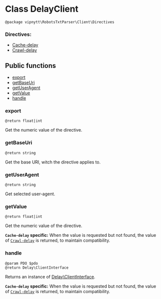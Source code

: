 # Class DelayClient
```
@package vipnytt\RobotsTxtParser\Client\Directives
```

### Directives:
- [Cache-delay](../directives.md#cache-delay)
- [Crawl-delay](../directives.md#crawl-delay)

## Public functions
- [export](#export)
- [getBaseUri](#getbaseuri)
- [getUserAgent](#getuseragent)
- [getValue](#getvalue)
- [handle](#handle)

### export
```
@return float|int
```
Get the numeric value of the directive.

### getBaseUri
```
@return string
```
Get the base URI, witch the directive applies to.

### getUserAgent
```
@return string
```
Get selected user-agent.

### getValue
```
@return float|int
```
Get the numeric value of the directive.

__`Cache-delay` specific:__
When the value is requested but not found, the value of [``Crawl-delay``](../directives.md#crawl-delay) is returned, to maintain compatibility.

### handle
````
@param PDO $pdo
@return Delay\ClientInterface
````
Returns an instance of [Delay\ClientInterface](DelayClient.md).

__`Cache-delay` specific:__
When the value is requested but not found, the value of [``Crawl-delay``](../directives.md#crawl-delay) is returned, to maintain compatibility.
